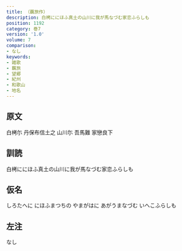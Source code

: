 ```yaml
---
title: （覊旅作）
description: 白栲ににほふ真土の山川に我が馬なづむ家恋ふらしも
position: 1192
category: 巻7
version: '1.0'
volume: 7
comparison:
- なし
keywords:
- 雑歌
- 羈旅
- 望郷
- 紀州
- 和歌山
- 地名
---
```


## 原文

白栲尓 丹保布信土之 山川尓 吾馬難 家戀良下

## 訓読

白栲ににほふ真土の山川に我が馬なづむ家恋ふらしも

## 仮名

しろたへに にほふまつちの やまがはに あがうまなづむ いへこふらしも

## 左注

なし
